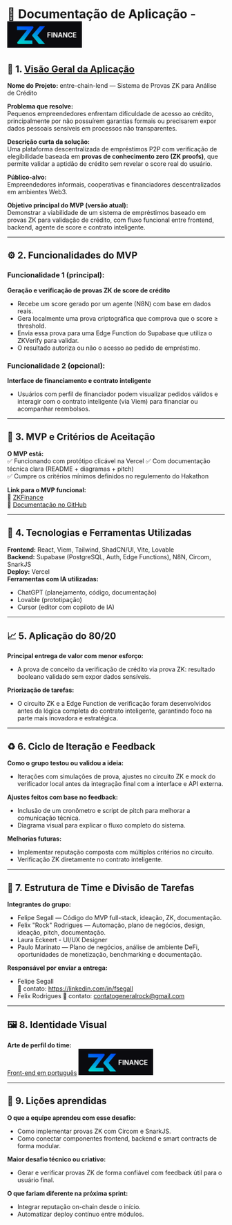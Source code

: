 # 📘 Documentação de Aplicação - ![Logo do projeto](logo_zk.png)

## 🧭 1. [Visão Geral da Aplicação](https://zkfinance.framer.website/)

**Nome do Projeto:** entre-chain-lend — Sistema de Provas ZK para Análise de Crédito

**Problema que resolve:**  
Pequenos empreendedores enfrentam dificuldade de acesso ao crédito, principalmente por não possuírem garantias formais ou precisarem expor dados pessoais sensíveis em processos não transparentes.

**Descrição curta da solução:**  
Uma plataforma descentralizada de empréstimos P2P com verificação de elegibilidade baseada em **provas de conhecimento zero (ZK proofs)**, que permite validar a aptidão de crédito sem revelar o score real do usuário.

**Público-alvo:**  
Empreendedores informais, cooperativas e financiadores descentralizados em ambientes Web3.

**Objetivo principal do MVP (versão atual):**  
Demonstrar a viabilidade de um sistema de empréstimos baseado em provas ZK para validação de crédito, com fluxo funcional entre frontend, backend, agente de score e contrato inteligente.

---

## ⚙️ 2. Funcionalidades do MVP

### Funcionalidade 1 (principal):  
**Geração e verificação de provas ZK de score de crédito**  
- Recebe um score gerado por um agente (N8N) com base em dados reais.  
- Gera localmente uma prova criptográfica que comprova que o score ≥ threshold.  
- Envia essa prova para uma Edge Function do Supabase que utiliza o ZKVerify para validar.  
- O resultado autoriza ou não o acesso ao pedido de empréstimo.

### Funcionalidade 2 (opcional):  
**Interface de financiamento e contrato inteligente**  
- Usuários com perfil de financiador podem visualizar pedidos válidos e interagir com o contrato inteligente (via Viem) para financiar ou acompanhar reembolsos.

---

## 🧪 3. MVP e Critérios de Aceitação

**O MVP está:**  
✅ Funcionando com protótipo clicável na Vercel
✅ Com documentação técnica clara (README + diagramas + pitch)  
✅ Cumpre os critérios mínimos definidos no regulemento do Hakathon 

**Link para o MVP funcional:**  
🔗 [ZKFinance](https://entre-chain-lend.vercel.app)  
📎 [Documentação no GitHub](https://github.com/fsegall/the_lenders)

---

## 🧰 4. Tecnologias e Ferramentas Utilizadas

**Frontend:** React, Viem, Tailwind, ShadCN/UI, Vite, Lovable  
**Backend:** Supabase (PostgreSQL, Auth, Edge Functions), N8N, Circom, SnarkJS  
**Deploy:** Vercel  
**Ferramentas com IA utilizadas:**  
- ChatGPT (planejamento, código, documentação)  
- Lovable (prototipação)  
- Cursor (editor com copiloto de IA)

---

## 📈 5. Aplicação do 80/20

**Principal entrega de valor com menor esforço:**  
- A prova de conceito da verificação de crédito via prova ZK: resultado booleano validado sem expor dados sensíveis.

**Priorização de tarefas:**  
- O circuito ZK e a Edge Function de verificação foram desenvolvidos antes da lógica completa do contrato inteligente, garantindo foco na parte mais inovadora e estratégica.

---

## ♻️ 6. Ciclo de Iteração e Feedback

**Como o grupo testou ou validou a ideia:**  
- Iterações com simulações de prova, ajustes no circuito ZK e mock do verificador local antes da integração final com a interface e API externa.

**Ajustes feitos com base no feedback:**  
- Inclusão de um cronômetro e script de pitch para melhorar a comunicação técnica.  
- Diagrama visual para explicar o fluxo completo do sistema.

**Melhorias futuras:**  
- Implementar reputação composta com múltiplos critérios no circuito.  
- Verificação ZK diretamente no contrato inteligente.

---

## 🧩 7. Estrutura de Time e Divisão de Tarefas

**Integrantes do grupo:**  
- Felipe Segall — Código do MVP full-stack, ideação, ZK, documentação.
- Felix \"Rock\" Rodrigues — Automação, plano de negócios, design, ideação, pitch, documentação.
- Laura Eckeert - UI/UX Designer
- Paulo Marinato — Plano de negócios, análise de ambiente DeFi, oportunidades de monetização, benchmarking e documentação.

**Responsável por enviar a entrega:**  
- Felipe Segall  
  📩 contato: https://linkedin.com/in/fsegall
- Felix Rodrigues
  📩 contato: contatogeneralrock@gmail.com
  

---

## 🖼 8. Identidade Visual

**Arte de perfil do time:**  
[Front-end em português](https://zkfinance.framer.website/)
![Logo do projeto](logo_zk.png)

---

## 🧠 9. Lições aprendidas

**O que a equipe aprendeu com esse desafio:**  
- Como implementar provas ZK com Circom e SnarkJS.  
- Como conectar componentes frontend, backend e smart contracts de forma modular.

**Maior desafio técnico ou criativo:**  
- Gerar e verificar provas ZK de forma confiável com feedback útil para o usuário final.

**O que fariam diferente na próxima sprint:**  
- Integrar reputação on-chain desde o início.  
- Automatizar deploy contínuo entre módulos.
